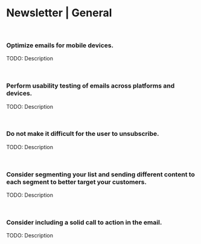 # Newsletter | General
<br>


### Optimize emails for mobile devices.

TODO: Description

<br>


### Perform usability testing of emails across platforms and devices.

TODO: Description

<br>


### Do not make it difficult for the user to unsubscribe.

TODO: Description

<br>


### Consider segmenting your list and sending different content to each segment to better target your customers.

TODO: Description

<br>


### Consider including a solid call to action in the email.

TODO: Description

<br>


